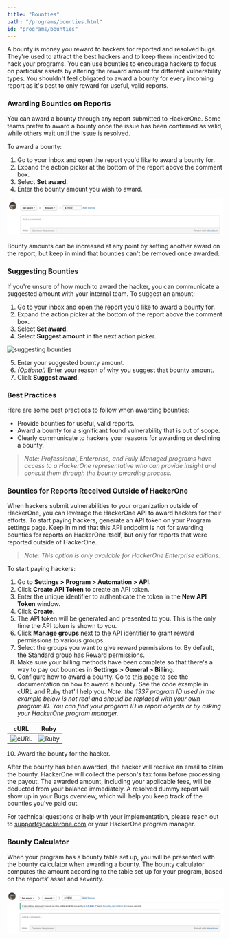 ```yaml
---
title: "Bounties"
path: "/programs/bounties.html"
id: "programs/bounties"
---
```


<style>
.contents {
  margin-left: 1.45rem;
  margin-right: 1.45rem;
  border-radius: 0.3em;
  width: 60%;
}
</style>

A bounty is money you reward to hackers for reported and resolved bugs. They're used to attract the best hackers and to keep them incentivized to hack your programs. You can use bounties to encourage hackers to focus on particular assets by altering the reward amount for different vulnerability types. You shouldn't feel obligated to award a bounty for every incoming report as it's best to only reward for useful, valid reports.

### Awarding Bounties on Reports

You can award a bounty through any report submitted to HackerOne. Some teams prefer to award a bounty once the issue has been confirmed as valid, while others wait until the issue is resolved.

To award a bounty:
1. Go to your inbox and open the report you'd like to award a bounty for.
2. Expand the action picker at the bottom of the report above the comment box.
3. Select **Set award**.
4. Enter the bounty amount you wish to award.

![awarding bounties](./images/bounties-1.png)

Bounty amounts can be increased at any point by setting another award on the report, but keep in mind that bounties can't be removed once awarded.

### Suggesting Bounties

If you're unsure of how much to award the hacker, you can communicate a suggested amount with your internal team. To suggest an amount:
1. Go to your inbox and open the report you'd like to award a bounty for.
2. Expand the action picker at the bottom of the report above the comment box.
3. Select **Set award**.
4. Select **Suggest amount** in the next action picker.

![suggesting bounties](./images/bounties-suggest.png)

5. Enter your suggested bounty amount.
6. <i>(Optional)</i> Enter your reason of why you suggest that bounty amount.
6. Click **Suggest award**.

### Best Practices

Here are some best practices to follow when awarding bounties:
* Provide bounties for useful, valid reports.
* Award a bounty for a significant found vulnerability that is out of scope.
* Clearly communicate to hackers your reasons for awarding or declining a bounty.

><i>Note: Professional, Enterprise, and Fully Managed programs have access to a HackerOne representative who can provide insight and consult them through the bounty awarding process.</i>

### Bounties for Reports Received Outside of HackerOne

When hackers submit vulnerabilities to your organization outside of HackerOne, you can leverage the HackerOne API to award hackers for their efforts. To start paying hackers, generate an API token on your Program settings page. Keep in mind that this API endpoint is not for awarding bounties for reports on HackerOne itself, but only for reports that were reported outside of HackerOne.

><i>Note: This option is only available for HackerOne Enterprise editions.</i>

To start paying hackers:
1. Go to **Settings > Program > Automation > API**.
2. Click **Create API Token** to create an API token.
3. Enter the unique identifier to authenticate the token in the **New API Token** window.
4. Click **Create**.
5. The API token will be generated and presented to you. This is the only time the API token is shown to you.
6. Click **Manage groups** next to the API identifier to grant reward permissions to various groups.
7. Select the groups you want to give reward permissions to. By default, the Standard group has Reward permissions.
8. Make sure your billing methods have been complete so that there's a way to pay out bounties in **Settings > General > Billing**.
9. Configure how to award a bounty. Go to [this page](https://api.hackerone.com/#programs-award-bounty) to see the documentation on how to award a bounty. See the code example in cURL and Ruby that'll help you. <i>Note: the 1337 program ID used in the example below is not real and should be replaced with your own program ID. You can find your program ID in report objects or by asking your HackerOne program manager.</i>

cURL | Ruby
---- | ----
![cURL](./images/bountiesforreportsoutsideofh1-1.png) | ![Ruby](./images/bountiesforreportsoutsideofh1-2.png)

10. Award the bounty for the hacker.

After the bounty has been awarded, the hacker will receive an email to claim the bounty. HackerOne will collect the person's tax form before processing the payout. The awarded amount, including your applicable fees, will be deducted from your balance immediately. A resolved dummy report will show up in your Bugs overview, which will help you keep track of the bounties you've paid out.

For technical questions or help with your implementation, please reach out to support@hackerone.com or your HackerOne program manager.

### Bounty Calculator

When your program has a bounty table set up, you will be presented with the bounty calculator when awarding a bounty. The bounty calculator computes the amount according to the table set up for your program, based on the reports’ asset and severity.

![bounty calculator](./images/bounties-2.png)
